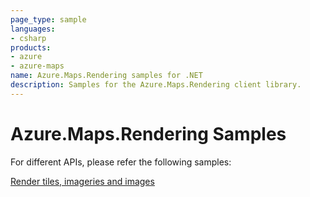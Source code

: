 ```yaml
---
page_type: sample
languages:
- csharp
products:
- azure
- azure-maps
name: Azure.Maps.Rendering samples for .NET
description: Samples for the Azure.Maps.Rendering client library.
---
```


# Azure.Maps.Rendering Samples

For different APIs, please refer the following samples:

[Render tiles, imageries and images](https://github.com/Azure/azure-sdk-for-net/blob/main/sdk/maps/Azure.Maps.Rendering/samples/MapsRenderTilesImageriesImagesSamples.md)
